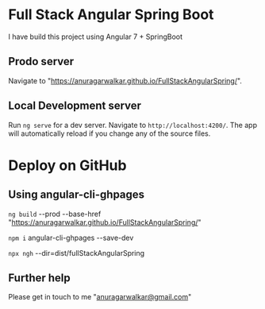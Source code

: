 # Full Stack Angular Spring Boot

I have build this project using Angular 7 + SpringBoot

## Prodo server

Navigate to "https://anuragarwalkar.github.io/FullStackAngularSpring/".


## Local Development server

Run `ng serve` for a dev server. Navigate to `http://localhost:4200/`. The app will automatically reload if you change any of the source files.

# Deploy on GitHub

## Using angular-cli-ghpages
`ng build` --prod --base-href "https://anuragarwalkar.github.io/FullStackAngularSpring/"

`npm i` angular-cli-ghpages --save-dev

`npx ngh` --dir=dist/fullStackAngularSpring

## Further help
Please get in touch to me "anuragarwalkar@gmail.com"
